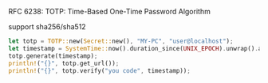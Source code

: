 RFC 6238: TOTP: Time-Based One-Time Password Algorithm

support sha256/sha512

```rust
let totp = TOTP::new(Secret::new(), "MY-PC", "user@localhost");
let timestamp = SystemTime::now().duration_since(UNIX_EPOCH).unwrap().as_secs();
totp.generate(timestamp);
println!("{}", totp.get_url());
println!("{}", totp.verify("you code", timestamp));
```